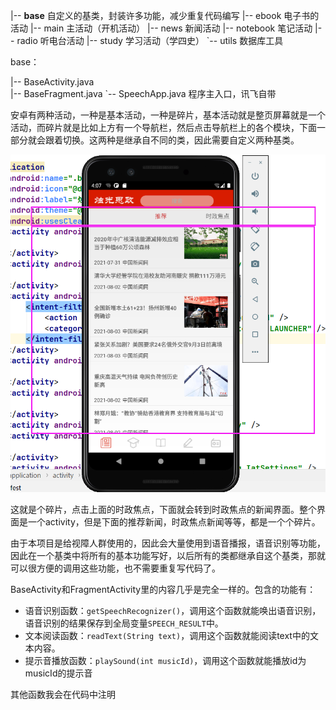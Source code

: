 |-- **base**				自定义的基类，封装许多功能，减少重复代码编写
|-- ebook			  电子书的活动
|-- main				主活动（开机活动）
|-- news				新闻活动
|-- notebook		笔记活动
|-- radio				听电台活动
|-- study				学习活动（学四史）
`-- utils				  数据库工具





base：

|-- BaseActivity.java				
|-- BaseFragment.java
`-- SpeechApp.java			程序主入口，讯飞自带

安卓有两种活动，一种是基本活动，一种是碎片，基本活动就是整页屏幕就是一个活动，而碎片就是比如上方有一个导航栏，然后点击导航栏上的各个模块，下面一部分就会跟着切换。这两种是继承自不同的类，因此需要自定义两种基类。

![image-20210803120821600](Untitled.assets/image-20210803120821600.png)

这就是个碎片，点击上面的时政焦点，下面就会转到时政焦点的新闻界面。整个界面是一个activity，但是下面的推荐新闻，时政焦点新闻等等，都是一个个碎片。



由于本项目是给视障人群使用的，因此会大量使用到语音播报，语音识别等功能，因此在一个基类中将所有的基本功能写好，以后所有的类都继承自这个基类，那就可以很方便的调用这些功能，也不需要重复写代码了。

BaseActivity和FragmentActivity里的内容几乎是完全一样的。包含的功能有：

- 语音识别函数：`getSpeechRecognizer()`，调用这个函数就能唤出语音识别，语音识别的结果保存到全局变量`SPEECH_RESULT`中。
- 文本阅读函数：`readText(String text)`，调用这个函数就能阅读text中的文本内容。
- 提示音播放函数：`playSound(int musicId)`，调用这个函数就能播放id为musicId的提示音

其他函数我会在代码中注明